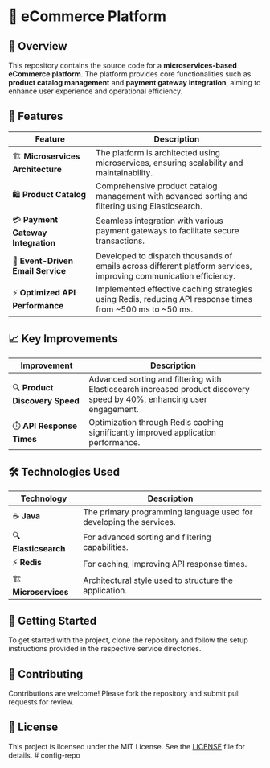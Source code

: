 # 🛒 eCommerce Platform

## 🌟 Overview
This repository contains the source code for a **microservices-based eCommerce platform**. The platform provides core functionalities such as **product catalog management** and **payment gateway integration**, aiming to enhance user experience and operational efficiency.

## 🚀 Features

| Feature                         | Description                                                                                                           |
| ------------------------------- | --------------------------------------------------------------------------------------------------------------------- |
| 🏗️ **Microservices Architecture** | The platform is architected using microservices, ensuring scalability and maintainability.                             |
| 🛍️ **Product Catalog**          | Comprehensive product catalog management with advanced sorting and filtering using Elasticsearch.                     |
| 💳 **Payment Gateway Integration** | Seamless integration with various payment gateways to facilitate secure transactions.                                |
| 📧 **Event-Driven Email Service** | Developed to dispatch thousands of emails across different platform services, improving communication efficiency.      |
| ⚡ **Optimized API Performance** | Implemented effective caching strategies using Redis, reducing API response times from ~500 ms to ~50 ms.              |

## 📈 Key Improvements

| Improvement                | Description                                                                                               |
| -------------------------- | --------------------------------------------------------------------------------------------------------- |
| 🔍 **Product Discovery Speed** | Advanced sorting and filtering with Elasticsearch increased product discovery speed by 40%, enhancing user engagement. |
| ⏱️ **API Response Times**      | Optimization through Redis caching significantly improved application performance.                             |

## 🛠️ Technologies Used

| Technology       | Description                                            |
| ---------------- | ------------------------------------------------------ |
| ☕ **Java**       | The primary programming language used for developing the services. |
| 🔍 **Elasticsearch** | For advanced sorting and filtering capabilities.         |
| ⚡ **Redis**      | For caching, improving API response times.              |
| 🏗️ **Microservices**  | Architectural style used to structure the application. |

## 🏁 Getting Started
To get started with the project, clone the repository and follow the setup instructions provided in the respective service directories.

## 🤝 Contributing
Contributions are welcome! Please fork the repository and submit pull requests for review.

## 📜 License
This project is licensed under the MIT License. See the [LICENSE](LICENSE) file for details.
#   c o n f i g - r e p o  
 